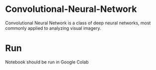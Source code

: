 # **Convolutional-Neural-Network**

Convolutional Neural Network is a class of deep neural networks, most commonly applied to analyzing visual imagery. 

# **Run**

Notebook should be run in Google Colab
